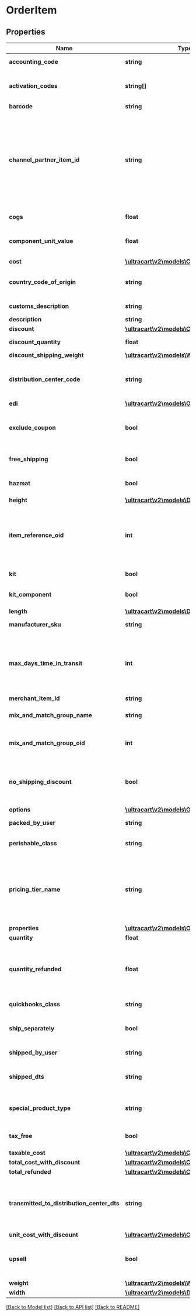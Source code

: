 # OrderItem

## Properties
Name | Type | Description | Notes
------------ | ------------- | ------------- | -------------
**accounting_code** | **string** | QuickBooks code | [optional] 
**activation_codes** | **string[]** | Activation codes assigned to this item | [optional] 
**barcode** | **string** | Barcode | [optional] 
**channel_partner_item_id** | **string** | Channel partner item id if this order came through a channel partner and the channel partner item id was mapped to an internal item id | [optional] 
**cogs** | **float** | Cost of goods sold | [optional] 
**component_unit_value** | **float** | Value of the kit component item | [optional] 
**cost** | [**\ultracart\v2\models\Currency**](Currency.md) |  | [optional] 
**country_code_of_origin** | **string** | Country of origin (ISO-3166 two letter code) | [optional] 
**customs_description** | **string** | Customs description | [optional] 
**description** | **string** | Description | [optional] 
**discount** | [**\ultracart\v2\models\Currency**](Currency.md) |  | [optional] 
**discount_quantity** | **float** | Discount quantity | [optional] 
**discount_shipping_weight** | [**\ultracart\v2\models\Weight**](Weight.md) |  | [optional] 
**distribution_center_code** | **string** | Distribution center code responsible for shipping this item | [optional] 
**edi** | [**\ultracart\v2\models\OrderItemEdi**](OrderItemEdi.md) |  | [optional] 
**exclude_coupon** | **bool** | True if this item is excluded from coupons | [optional] 
**free_shipping** | **bool** | True if the item receives free shipping | [optional] 
**hazmat** | **bool** | Hazardous materials indicator | [optional] 
**height** | [**\ultracart\v2\models\Distance**](Distance.md) |  | [optional] 
**item_reference_oid** | **int** | Item reference object identifier used to linked to auto order item record | [optional] 
**kit** | **bool** | True if this item is a kit | [optional] 
**kit_component** | **bool** | True if this item is a kit component | [optional] 
**length** | [**\ultracart\v2\models\Distance**](Distance.md) |  | [optional] 
**manufacturer_sku** | **string** | Manufacturer SKU | [optional] 
**max_days_time_in_transit** | **int** | Maximum days that the item can be in transit before spoilage (perishable products) | [optional] 
**merchant_item_id** | **string** | Item ID | [optional] 
**mix_and_match_group_name** | **string** | Mix and match group name | [optional] 
**mix_and_match_group_oid** | **int** | Mix and match group object identifier | [optional] 
**no_shipping_discount** | **bool** | True if this item is excluded from shipping discounts | [optional] 
**options** | [**\ultracart\v2\models\OrderItemOption[]**](OrderItemOption.md) | Options | [optional] 
**packed_by_user** | **string** | Packed by user | [optional] 
**perishable_class** | **string** | Perishable class of the item | [optional] 
**pricing_tier_name** | **string** | Pricing tier that granted the particular price for this item if the customer profile had pricing tiers assigned | [optional] 
**properties** | [**\ultracart\v2\models\OrderItemProperty[]**](OrderItemProperty.md) | Properties | [optional] 
**quantity** | **float** | Quantity | [optional] 
**quantity_refunded** | **float** | Quantity refunded on this item (read only except refund operation) | [optional] 
**quickbooks_class** | **string** | QuickBooks class | [optional] 
**ship_separately** | **bool** | True if this item ships in a separate box | [optional] 
**shipped_by_user** | **string** | Shipped by user | [optional] 
**shipped_dts** | **string** | Date/time that this item was marked shipped | [optional] 
**special_product_type** | **string** | Special product type (USPS Media Mail) | [optional] 
**tax_free** | **bool** | True if the item is tax free | [optional] 
**taxable_cost** | [**\ultracart\v2\models\Currency**](Currency.md) |  | [optional] 
**total_cost_with_discount** | [**\ultracart\v2\models\Currency**](Currency.md) |  | [optional] 
**total_refunded** | [**\ultracart\v2\models\Currency**](Currency.md) |  | [optional] 
**transmitted_to_distribution_center_dts** | **string** | Date/time that this item was transmitted to the distribution center | [optional] 
**unit_cost_with_discount** | [**\ultracart\v2\models\Currency**](Currency.md) |  | [optional] 
**upsell** | **bool** | True if this item was added to the order as part of an upsell | [optional] 
**weight** | [**\ultracart\v2\models\Weight**](Weight.md) |  | [optional] 
**width** | [**\ultracart\v2\models\Distance**](Distance.md) |  | [optional] 

[[Back to Model list]](../README.md#documentation-for-models) [[Back to API list]](../README.md#documentation-for-api-endpoints) [[Back to README]](../README.md)


